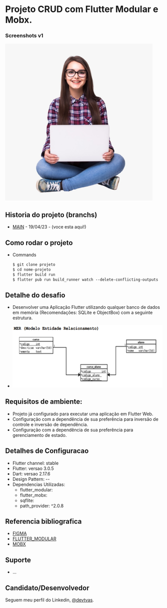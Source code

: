 <h1>Projeto CRUD com Flutter Modular e Mobx.</h1>

### Screenshots v1

<img src="assets/images/splash.png" height="500em" /> 


## Historia do projeto (branchs)

- [MAIN]() - 19/04/23 - (voce esta aqui!)


<h2>Como rodar o projeto</h2>

  + Commands

    ```
    $ git clone projeto
    $ cd nome-projeto
    $ flutter build run
    $ flutter pub run build_runner watch --delete-conflicting-outputs
    ```
    
<h2>Detalhe do desafio</h2>

* Desenvolver uma Aplicação Flutter
utilizando qualquer banco de dados em memória
(Recomendações: SQLite e ObjectBox) com a
seguinte estrutura.

- <img src="assets\readme_mer.png" height="200em" /> 


<h2>Requisitos de ambiente:</h2>

* Projeto já configurado para executar uma aplicação em Flutter Web.
* Configuração com a dependência de sua preferência para inversão de controle e inversão de dependência.
* Configuração com a dependência de sua preferência para gerenciamento de estado.


<h2>Detalhes de Configuracao</h2>
  
  + Flutter channel: stable 
  + Flutter: versao 3.0.5
  + Dart: versao 2.17.6
  + Design Pattern: --
  + Dependencias Utilizadas:  
    - flutter_modular:
    - flutter_mobx:
    - sqflite:
    - path_provider: ^2.0.8

<h2>Referencia bibliografica</h2>

  + [FIGMA](https://www.figma.com/file/a6rT2z9LoW5QfTy5w8UrOW/VR-Education?node-id=1-515&t=PnCmDVUnUK0dAzgJ-0)
  + [FLUTTER_MODULAR](https://modular.flutterando.com.br/docs/intro/)
  + [MOBX](https://mobx.netlify.app/)
 

## Suporte

- ...

## Candidato/Desenvolvedor

Seguem meu perfil do Linkedin, [@devtvas](https://www.linkedin.com/in/devtvas/).
